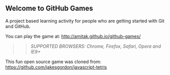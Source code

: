 ## Welcome to GitHub Games

A project based learning activity for people who are getting started with Git and GitHub.

You can play the game at: http://amitak.github.io/github-games/

>> _*SUPPORTED BROWSERS*: Chrome, Firefox, Safari, Opera and IE9+_

This fun open source game was cloned from: https://github.com/jakesgordon/javascript-tetris
